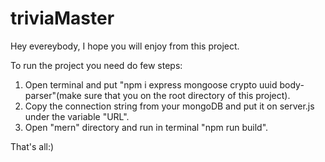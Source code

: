 # triviaMaster
Hey evereybody,
I hope you will enjoy from this project.

To run the project you need do few steps:
1. Open terminal and put "npm i express mongoose crypto uuid body-parser"(make sure that you on the root directory of this project).
2. Copy the connection string from your mongoDB and put it on server.js under the variable "URL".
3. Open "mern" directory and run in terminal "npm run build".

That's all:)
